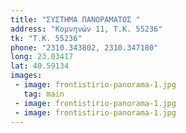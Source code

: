 ```yaml
---
title: "ΣΥΣΤΗΜΑ ΠΑΝΟΡΑΜΑΤΟΣ "
address: "Κομνηνών 11, Τ.Κ. 55236"
tk: "Τ.Κ. 55236"
phone: "2310.343802, 2310.347180"
long: 23.03417
lat: 40.59134
images:
 - image: frontistirio-panorama-1.jpg
   tag: main
 - image: frontistirio-panorama-1.jpg
 - image: frontistirio-panorama-1.jpg
---
```


